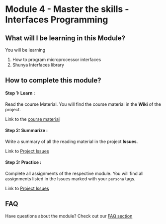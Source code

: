 # Module 4 - Master the skills - Interfaces Programming 

## What will I be learning in this Module?
You will be learning 
1. How to program microprocessor interfaces 
2. Shunya Interfaces library 

## How to complete this module?

#### Step 1: Learn :
Read the course Material. You will find the course material 
in the **Wiki** of the project.

Link to the [course material](https://gitlab.iotiot.in/newbies/iot-internship-feb-20/module4/wikis/home)

#### Step 2: Summarize :
Write a summary of all the reading material in the project **Issues**.

Link to [Project Issues](https://gitlab.iotiot.in/newbies/iot-internship-feb-20/module4/issues)

#### Step 3: Practice :
Complete all assignments of the respective module. You will find all assignments
listed in the Issues marked with your `persona` tags.

Link to [Project Issues](https://gitlab.iotiot.in/newbies/iot-internship-feb-20/module4/issues)

## FAQ 
Have questions about the module? Check out our [FAQ section](FAQ.md)